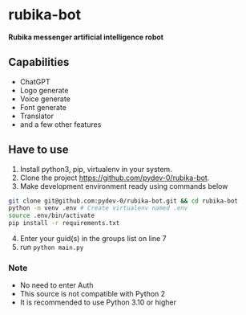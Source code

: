 # rubika-bot
**Rubika messenger artificial intelligence robot**

## Capabilities
- ChatGPT
- Logo generate
- Voice generate
- Font generate
- Translator
- and a few other features

## Have to use

1. Install python3, pip, virtualenv in your system.
2. Clone the project https://github.com/pydev-0/rubika-bot.
3. Make development environment ready using commands below
```bash
git clone git@github.com:pydev-0/rubika-bot.git && cd rubika-bot
python -m venv .env # Create virtualenv named .env
source .env/bin/activate
pip install -r requirements.txt
```
4. Enter your guid(s) in the groups list on line 7
5. run `python main.py`

### Note
- No need to enter Auth
- This source is not compatible with Python 2
- It is recommended to use Python 3.10 or higher
